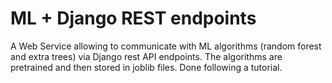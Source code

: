 # ML + Django REST endpoints
A Web Service allowing to communicate with ML algorithms (random forest and extra trees) via Django rest API endpoints.
The algorithms are pretrained and then stored in joblib files. Done following a tutorial.
